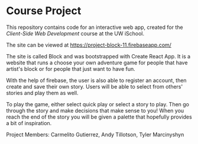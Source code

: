 # Course Project

This repository contains code for an interactive web app, created for the _Client-Side Web Development_ course at the UW iSchool.

The site can be viewed at <https://project-block-11.firebaseapp.com/>

The site is called Block and was bootstrapped with Create React App. It is a website that runs a choose your own adventure game for people that have artist's block or for people that just want to have fun. 

With the help of firebase, the user is also able to register an account, then create and save their own story. Users will be able to select from others' stories and play them as well.

To play the game, either select quick play or select a story to play. Then go through the story and make decisions that make sense to you! When you reach the end of the story you will be given a palette that hopefully provides a bit of inspiration.

Project Members: Carmelito Gutierrez, Andy Tillotson, Tyler Marcinyshyn